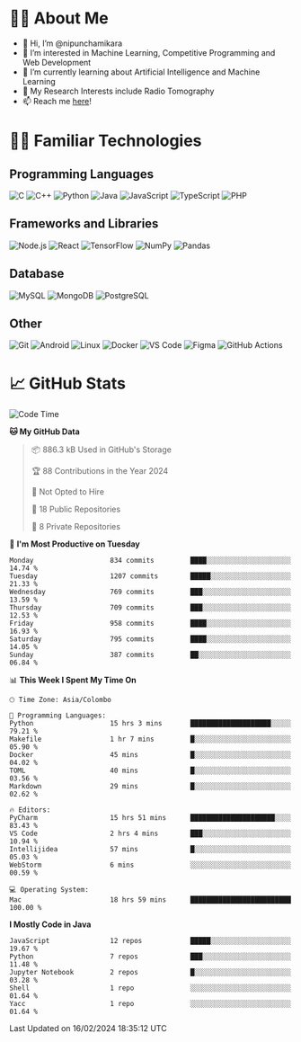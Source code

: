 # 🙋‍♂️ About Me
- 👋 Hi, I’m @nipunchamikara
- 👀 I’m interested in Machine Learning, Competitive Programming and Web Development
- 🌱 I’m currently learning about Artificial Intelligence and Machine Learning
- 📜 My Research Interests include Radio Tomography
- 📫 Reach me [here](mailto:nipunchamikara@yahoo.com)!

# 👨‍💻 Familiar Technologies

## Programming Languages
![C](https://img.icons8.com/color/48/000000/c-programming.png "C")
![C++](https://img.icons8.com/color/48/000000/c-plus-plus-logo.png "C++")
![Python](https://img.icons8.com/color/48/000000/python.png "Python")
![Java](https://img.icons8.com/color/48/000000/java-coffee-cup-logo.png "Java")
![JavaScript](https://img.icons8.com/color/48/000000/javascript.png "JavaScript")
![TypeScript](https://img.icons8.com/color/48/000000/typescript.png "TypeScript")
![PHP](https://img.icons8.com/officel/48/000000/php-logo.png "PHP")

## Frameworks and Libraries
![Node.js](https://img.icons8.com/color/48/000000/nodejs.png "Node.js")
![React](https://img.icons8.com/officel/48/000000/react.png "React")
![TensorFlow](https://img.icons8.com/color/48/000000/tensorflow.png "TensorFlow")
![NumPy](https://img.icons8.com/color/48/000000/numpy.png "NumPy")
![Pandas](https://img.icons8.com/color/48/000000/pandas.png "Pandas")

## Database
![MySQL](https://img.icons8.com/color/48/000000/mysql-logo.png "MySQL")
![MongoDB](https://img.icons8.com/color/48/000000/mongodb.png "MongoDB")
![PostgreSQL](https://img.icons8.com/color/48/000000/postgreesql.png "PostgreSQL")

## Other
![Git](https://img.icons8.com/color/48/000000/git.png "Git")
![Android](https://img.icons8.com/color/48/000000/android-os.png "Android")
![Linux](https://img.icons8.com/color/48/000000/linux.png "Linux")
![Docker](https://img.icons8.com/color/48/000000/docker.png "Docker")
![VS Code](https://img.icons8.com/color/48/000000/visual-studio-code-2019.png "VS Code")
![Figma](https://img.icons8.com/color/48/000000/figma.png "Figma")
![GitHub Actions](https://img.icons8.com/color/48/000000/github.png "GitHub Actions")

# 📈 GitHub Stats

<!--START_SECTION:waka-->
![Code Time](http://img.shields.io/badge/Code%20Time-459%20hrs%2031%20mins-blue)

**🐱 My GitHub Data** 

> 📦 886.3 kB Used in GitHub's Storage 
 > 
> 🏆 88 Contributions in the Year 2024
 > 
> 🚫 Not Opted to Hire
 > 
> 📜 18 Public Repositories 
 > 
> 🔑 8 Private Repositories 
 > 
📅 **I'm Most Productive on Tuesday** 

```text
Monday                   834 commits         ████░░░░░░░░░░░░░░░░░░░░░   14.74 % 
Tuesday                  1207 commits        █████░░░░░░░░░░░░░░░░░░░░   21.33 % 
Wednesday                769 commits         ███░░░░░░░░░░░░░░░░░░░░░░   13.59 % 
Thursday                 709 commits         ███░░░░░░░░░░░░░░░░░░░░░░   12.53 % 
Friday                   958 commits         ████░░░░░░░░░░░░░░░░░░░░░   16.93 % 
Saturday                 795 commits         ████░░░░░░░░░░░░░░░░░░░░░   14.05 % 
Sunday                   387 commits         ██░░░░░░░░░░░░░░░░░░░░░░░   06.84 % 
```


📊 **This Week I Spent My Time On** 

```text
🕑︎ Time Zone: Asia/Colombo

💬 Programming Languages: 
Python                   15 hrs 3 mins       ████████████████████░░░░░   79.21 % 
Makefile                 1 hr 7 mins         █░░░░░░░░░░░░░░░░░░░░░░░░   05.90 % 
Docker                   45 mins             █░░░░░░░░░░░░░░░░░░░░░░░░   04.02 % 
TOML                     40 mins             █░░░░░░░░░░░░░░░░░░░░░░░░   03.56 % 
Markdown                 29 mins             █░░░░░░░░░░░░░░░░░░░░░░░░   02.62 % 

🔥 Editors: 
PyCharm                  15 hrs 51 mins      █████████████████████░░░░   83.43 % 
VS Code                  2 hrs 4 mins        ███░░░░░░░░░░░░░░░░░░░░░░   10.94 % 
Intellijidea             57 mins             █░░░░░░░░░░░░░░░░░░░░░░░░   05.03 % 
WebStorm                 6 mins              ░░░░░░░░░░░░░░░░░░░░░░░░░   00.59 % 

💻 Operating System: 
Mac                      18 hrs 59 mins      █████████████████████████   100.00 % 
```

**I Mostly Code in Java** 

```text
JavaScript               12 repos            █████░░░░░░░░░░░░░░░░░░░░   19.67 % 
Python                   7 repos             ███░░░░░░░░░░░░░░░░░░░░░░   11.48 % 
Jupyter Notebook         2 repos             █░░░░░░░░░░░░░░░░░░░░░░░░   03.28 % 
Shell                    1 repo              ░░░░░░░░░░░░░░░░░░░░░░░░░   01.64 % 
Yacc                     1 repo              ░░░░░░░░░░░░░░░░░░░░░░░░░   01.64 % 
```




 Last Updated on 16/02/2024 18:35:12 UTC
<!--END_SECTION:waka-->

